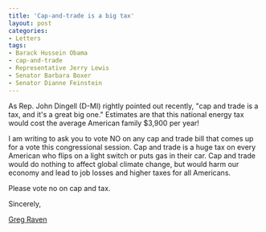 ```yaml
---
title: 'Cap-and-trade is a big tax'
layout: post
categories:
- Letters
tags:
- Barack Hussein Obama
- cap-and-trade
- Representative Jerry Lewis
- Senator Barbara Boxer
- Senator Dianne Feinstein
---
```


As Rep. John Dingell (D-MI) rightly pointed out recently, "cap and trade is a tax, and it's a great big one." Estimates are that this national energy tax would cost the average American family $3,900 per year!  
  
I am writing to ask you to vote NO on any cap and trade bill that comes up for a vote this congressional session. Cap and trade is a huge tax on every American who flips on a light switch or puts gas in their car. Cap and trade would do nothing to affect global climate change, but would harm our economy and lead to job losses and higher taxes for all Americans.

Please vote no on cap and tax.

Sincerely,

[Greg Raven](https://www.gregraven.org/)
